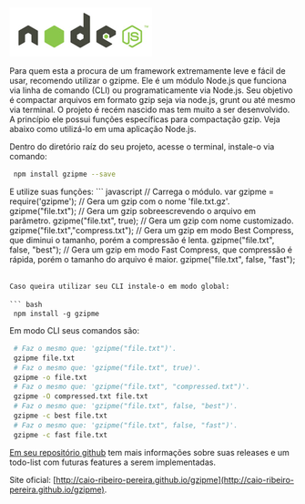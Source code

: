 ![Compactação gzip com Node.js](/images/nodejs-logo.jpg "Compactação gzip com Node.js")

Para quem esta a procura de um framework extremamente leve e fácil de usar, recomendo utilizar o gzipme. Ele é um módulo Node.js que funciona via linha de comando (CLI) ou programaticamente via Node.js.
Seu objetivo é compactar arquivos em formato gzip seja via node.js, grunt ou até mesmo via terminal.
O projeto é recém nascido mas tem muito a ser desenvolvido. A princípio ele possui funções específicas para compactação gzip. Veja abaixo como utilizá-lo em uma aplicação Node.js.

Dentro do diretório raíz do seu projeto, acesse o terminal, instale-o via comando:

``` bash
 npm install gzipme --save
``` 

E utilize suas funções: ``` javascript
 // Carrega o módulo.
 var gzipme = require('gzipme');
 // Gera um gzip com o nome 'file.txt.gz'.
 gzipme("file.txt");
 // Gera um gzip sobreescrevendo o arquivo em parâmetro.
 gzipme("file.txt", true);
 // Gera um gzip com nome customizado.
 gzipme("file.txt","compress.txt");
 // Gera um gzip em modo Best Compress, que diminui o tamanho, porém a compressão é lenta.
 gzipme("file.txt", false, "best");
 // Gera um gzip em modo Fast Compress, que compressão é rápida, porém o tamanho do arquivo é maior.
 gzipme("file.txt", false, "fast");
``` 

Caso queira utilizar seu CLI instale-o em modo global:

``` bash
 npm install -g gzipme
``` 

Em modo CLI seus comandos são:

``` bash
 # Faz o mesmo que: 'gzipme("file.txt")'.
 gzipme file.txt
 # Faz o mesmo que: 'gzipme("file.txt", true)'.
 gzipme -o file.txt
 # Faz o mesmo que: 'gzipme("file.txt", "compressed.txt")'.
 gzipme -O compressed.txt file.txt
 # Faz o mesmo que: 'gzipme("file.txt", false, "best")'.
 gzipme -c best file.txt
 # Faz o mesmo que: 'gzipme("file.txt", false, "fast")'.
 gzipme -c fast file.txt
``` 

[Em seu repositório github](http://github.com/caio-ribeiro-pereira/gzipme) tem mais informações sobre suas releases e um todo-list com futuras features a serem implementadas.

Site oficial: [http://caio-ribeiro-pereira.github.io/gzipme](http://caio-ribeiro-pereira.github.io/gzipme).